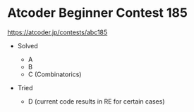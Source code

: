 # Atcoder Beginner Contest 185

https://atcoder.jp/contests/abc185

- Solved
  - A
  - B
  - C (Combinatorics)

- Tried
  - D (current code results in RE for certain cases)
